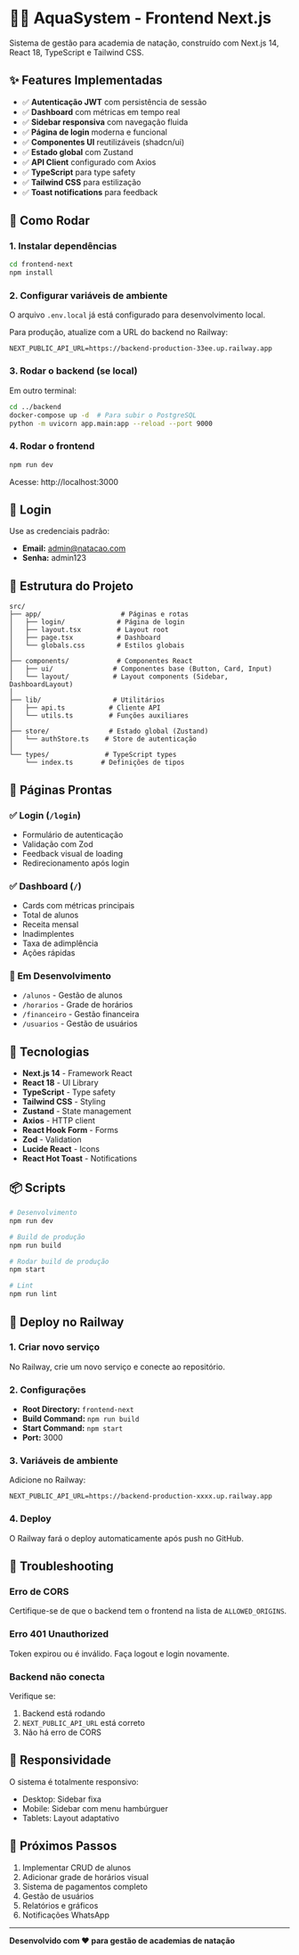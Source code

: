 # 🏊‍♂️ AquaSystem - Frontend Next.js

Sistema de gestão para academia de natação, construído com Next.js 14, React 18, TypeScript e Tailwind CSS.

## ✨ Features Implementadas

- ✅ **Autenticação JWT** com persistência de sessão
- ✅ **Dashboard** com métricas em tempo real
- ✅ **Sidebar responsiva** com navegação fluida
- ✅ **Página de login** moderna e funcional
- ✅ **Componentes UI** reutilizáveis (shadcn/ui)
- ✅ **Estado global** com Zustand
- ✅ **API Client** configurado com Axios
- ✅ **TypeScript** para type safety
- ✅ **Tailwind CSS** para estilização
- ✅ **Toast notifications** para feedback

## 🚀 Como Rodar

### 1. Instalar dependências

```bash
cd frontend-next
npm install
```

### 2. Configurar variáveis de ambiente

O arquivo `.env.local` já está configurado para desenvolvimento local.

Para produção, atualize com a URL do backend no Railway:

```env
NEXT_PUBLIC_API_URL=https://backend-production-33ee.up.railway.app
```

### 3. Rodar o backend (se local)

Em outro terminal:

```bash
cd ../backend
docker-compose up -d  # Para subir o PostgreSQL
python -m uvicorn app.main:app --reload --port 9000
```

### 4. Rodar o frontend

```bash
npm run dev
```

Acesse: http://localhost:3000

## 🔐 Login

Use as credenciais padrão:
- **Email:** admin@natacao.com
- **Senha:** admin123

## 📁 Estrutura do Projeto

```
src/
├── app/                    # Páginas e rotas
│   ├── login/             # Página de login
│   ├── layout.tsx         # Layout root
│   ├── page.tsx           # Dashboard
│   └── globals.css        # Estilos globais
│
├── components/            # Componentes React
│   ├── ui/               # Componentes base (Button, Card, Input)
│   └── layout/           # Layout components (Sidebar, DashboardLayout)
│
├── lib/                  # Utilitários
│   ├── api.ts           # Cliente API
│   └── utils.ts         # Funções auxiliares
│
├── store/               # Estado global (Zustand)
│   └── authStore.ts    # Store de autenticação
│
└── types/              # TypeScript types
    └── index.ts       # Definições de tipos
```

## 🎨 Páginas Prontas

### ✅ Login (`/login`)
- Formulário de autenticação
- Validação com Zod
- Feedback visual de loading
- Redirecionamento após login

### ✅ Dashboard (`/`)
- Cards com métricas principais
- Total de alunos
- Receita mensal
- Inadimplentes
- Taxa de adimplência
- Ações rápidas

### 🚧 Em Desenvolvimento
- `/alunos` - Gestão de alunos
- `/horarios` - Grade de horários
- `/financeiro` - Gestão financeira
- `/usuarios` - Gestão de usuários

## 🔧 Tecnologias

- **Next.js 14** - Framework React
- **React 18** - UI Library
- **TypeScript** - Type safety
- **Tailwind CSS** - Styling
- **Zustand** - State management
- **Axios** - HTTP client
- **React Hook Form** - Forms
- **Zod** - Validation
- **Lucide React** - Icons
- **React Hot Toast** - Notifications

## 📦 Scripts

```bash
# Desenvolvimento
npm run dev

# Build de produção
npm run build

# Rodar build de produção
npm start

# Lint
npm run lint
```

## 🚀 Deploy no Railway

### 1. Criar novo serviço

No Railway, crie um novo serviço e conecte ao repositório.

### 2. Configurações

- **Root Directory:** `frontend-next`
- **Build Command:** `npm run build`
- **Start Command:** `npm start`
- **Port:** 3000

### 3. Variáveis de ambiente

Adicione no Railway:

```
NEXT_PUBLIC_API_URL=https://backend-production-xxxx.up.railway.app
```

### 4. Deploy

O Railway fará o deploy automaticamente após push no GitHub.

## 🐛 Troubleshooting

### Erro de CORS

Certifique-se de que o backend tem o frontend na lista de `ALLOWED_ORIGINS`.

### Erro 401 Unauthorized

Token expirou ou é inválido. Faça logout e login novamente.

### Backend não conecta

Verifique se:
1. Backend está rodando
2. `NEXT_PUBLIC_API_URL` está correto
3. Não há erro de CORS

## 📱 Responsividade

O sistema é totalmente responsivo:
- Desktop: Sidebar fixa
- Mobile: Sidebar com menu hambúrguer
- Tablets: Layout adaptativo

## 🎯 Próximos Passos

1. Implementar CRUD de alunos
2. Adicionar grade de horários visual
3. Sistema de pagamentos completo
4. Gestão de usuários
5. Relatórios e gráficos
6. Notificações WhatsApp

---

**Desenvolvido com ❤️ para gestão de academias de natação**